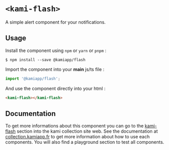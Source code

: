 # `<kami-flash>`

A simple alert component for your notifications.

## Usage

Install the component using ``npm`` or ``yarn`` or ``pnpm`` :

```console
$ npm install --save @kamiapp/flash
```

Import the component into your **main** js/ts file :

```js
import '@kamiapp/flash';
```
And use the component directly into your html :

```html
<kami-flash></kami-flash>
```
## Documentation

To get more informations about this component you can go to the [kami-flash](https://www.collection.kamiapp.fr/docs/flash.html) section into the kami collection site web. See the documentation at [collection.kamiapp.fr](https://www.collection.kamiapp.fr/) to get more information about how to use each components. You will also find a playground section to test all components.